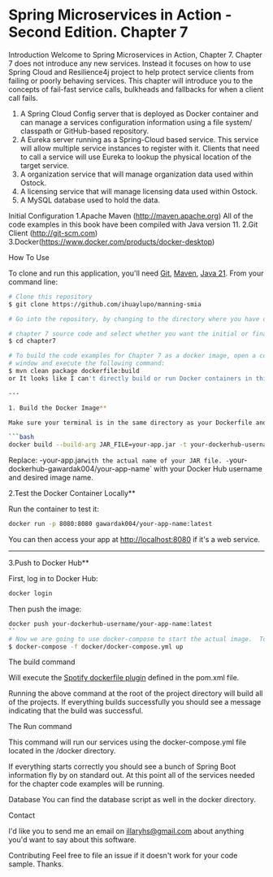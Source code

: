 # Spring Microservices in Action - Second Edition. Chapter 7

Introduction
Welcome to Spring Microservices in Action, Chapter 7.  Chapter 7 does not introduce any new services. Instead it focuses on how to use Spring Cloud and Resilience4j project to help protect service clients from failing or poorly behaving services. This chapter will introduce you to the concepts of fail-fast service calls, bulkheads and fallbacks for when a client call fails.

1. A Spring Cloud Config server that is deployed as Docker container and can manage a services configuration information using a file system/ classpath or GitHub-based repository.
2. A Eureka server running as a Spring-Cloud based service. This service will allow multiple service instances to register with it. Clients that need to call a service will use Eureka to lookup the physical location of the target service.
3. A organization service that will manage organization data used within Ostock.
4. A licensing service that will manage licensing data used within Ostock.
5. A MySQL database used to hold the data.

Initial Configuration
1.Apache Maven (<http://maven.apache.org>)  All of the code examples in this book have been compiled with Java version 11.
2.Git Client (<http://git-scm.com>)
3.Docker(<https://www.docker.com/products/docker-desktop>)

 How To Use

To clone and run this application, you'll need [Git](https://git-scm.com), [Maven](https://maven.apache.org/), [Java 21](https://www.oracle.com/technetwork/java/javase/downloads/jdk21-downloads-5066655.html). From your command line:

```bash
# Clone this repository
$ git clone https://github.com/ihuaylupo/manning-smia

# Go into the repository, by changing to the directory where you have downloaded 

# chapter 7 source code and select whether you want the initial or final configuration
$ cd chapter7

# To build the code examples for Chapter 7 as a docker image, open a command-line 
# window and execute the following command:
$ mvn clean package dockerfile:build
or It looks like I can't directly build or run Docker containers in this environment. However, I can guide you step-by-step on how to do it locally or in your CI/CD pipeline. Here's how you can:

---

1. Build the Docker Image**

Make sure your terminal is in the same directory as your Dockerfile and JAR file. Then run:

```bash
docker build --build-arg JAR_FILE=your-app.jar -t your-dockerhub-username/your-app-name:latest .
```

Replace:
-your-app.jar`with the actual name of your JAR file.
-`your-dockerhub-gawardak004/your-app-name` with your Docker Hub username and desired image name.

2.Test the Docker Container Locally**

Run the container to test it:

```bash
docker run -p 8080:8080 gawardak004/your-app-name:latest
```

You can then access your app at <http://localhost:8080> if it's a web service.

---

3.Push to Docker Hub**

First, log in to Docker Hub:

```bash
docker login
```

Then push the image:

```bash
docker push your-dockerhub-username/your-app-name:latest
``
# Now we are going to use docker-compose to start the actual image.  To start the docker image, stay in the directory containing  your chapter 7 source code and  Run the following command: 
$ docker-compose -f docker/docker-compose.yml up
```

The build command

Will execute the [Spotify dockerfile plugin](https://github.com/spotify/dockerfile-maven) defined in the pom.xml file.  

 Running the above command at the root of the project directory will build all of the projects.  If everything builds successfully you should see a message indicating that the build was successful.

The Run command

This command will run our services using the docker-compose.yml file located in the /docker directory.

If everything starts correctly you should see a bunch of Spring Boot information fly by on standard out.  At this point all of the services needed for the chapter code examples will be running.

Database
You can find the database script as well in the docker directory.

Contact

I'd like you to send me an email on <illaryhs@gmail.com> about anything you'd want to say about this software.

Contributing
Feel free to file an issue if it doesn't work for your code sample. Thanks.
